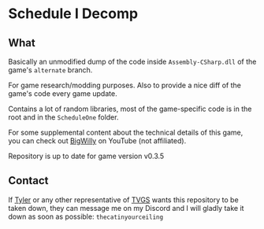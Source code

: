 # Schedule I Decomp

## What
Basically an unmodified dump of the code inside ``Assembly-CSharp.dll`` of the game's ``alternate`` branch.  

For game research/modding purposes. Also to provide a nice diff of the game's code every game update.  

Contains a lot of random libraries, most of the game-specific code is in the root and in the ``ScheduleOne`` folder.  

For some supplemental content about the technical details of this game, you can check out [BigWilly](https://www.youtube.com/@itsbigwilly_/videos) on YouTube (not affiliated).  

Repository is up to date for game version v0.3.5

## Contact
If [Tyler](https://steamcommunity.com/id/tyler_tvgs) or any other representative of [TVGS](https://www.scheduleonegame.com/presskit/index.html) wants this repository to be taken down, they can message me on my Discord and I will gladly take it down as soon as possible:
``thecatinyourceiling``
